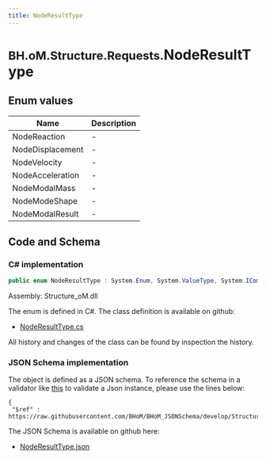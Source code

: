 ```yaml
---
title: NodeResultType
---
```


# <small>BH.oM.Structure.Requests.</small>**NodeResultType**



## Enum values

| Name            | Description                                                    |
|-----------------|----------------------------------------------------------------|
| NodeReaction |  -  |
| NodeDisplacement |  -  |
| NodeVelocity |  -  |
| NodeAcceleration |  -  |
| NodeModalMass |  -  |
| NodeModeShape |  -  |
| NodeModalResult |  -  |


## Code and Schema

### C# implementation

``` C# title="C#"
public enum NodeResultType : System.Enum, System.ValueType, System.IComparable, System.ISpanFormattable, System.IFormattable, System.IConvertible
```

Assembly: Structure_oM.dll

The enum is defined in C#. The class definition is available on github:

- [NodeResultType.cs](https://github.com/BHoM/BHoM/blob/develop/Structure_oM/Requests\Enum\NodeResultType.cs)

All history and changes of the class can be found by inspection the history.
### JSON Schema implementation

The object is defined as a JSON schema. To reference the schema in a validator like [this](https://www.jsonschemavalidator.net/) to validate a Json instance, please use the lines below:

``` { .json .copy .select } title="JSON Schema"
{
 "$ref" : https://raw.githubusercontent.com/BHoM/BHoM_JSONSchema/develop/Structure_oM/Requests/NodeResultType.json}
```

The JSON Schema is available on github here:

- [NodeResultType.json](https://github.com/BHoM/BHoM_JSONSchema/blob/develop/Structure_oM/Requests/NodeResultType.json)
